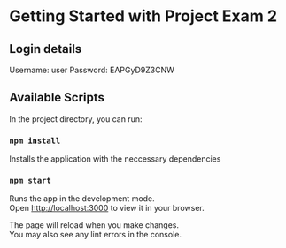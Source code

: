 # Getting Started with Project Exam 2

## Login details

Username: user
Password: EAPGyD9Z3CNW

## Available Scripts

In the project directory, you can run:

### `npm install`

Installs the application with the neccessary dependencies

### `npm start`

Runs the app in the development mode.\
Open [http://localhost:3000](http://localhost:3000) to view it in your browser.

The page will reload when you make changes.\
You may also see any lint errors in the console.
